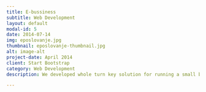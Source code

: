 ```yaml
---
title: E-bussiness
subtitle: Web Development
layout: default
modal-id: 5
date: 2014-07-14
img: eposlovanje.jpg
thumbnail: eposlovanje-thumbnail.jpg
alt: image-alt
project-date: April 2014
client: Start Bootstrap
category: Web Development
description: We developed whole turn key solution for running a small bussiness, including invoicing, inventory management, emplyoee management etc.

---
```

